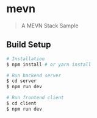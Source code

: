 # mevn

> A MEVN Stack Sample

## Build Setup

``` bash
# Installation
$ npm install # or yarn install

# Run backend server
$ cd server
$ npm run dev

# Run frontend client
$ cd client
$ npm run dev
```


